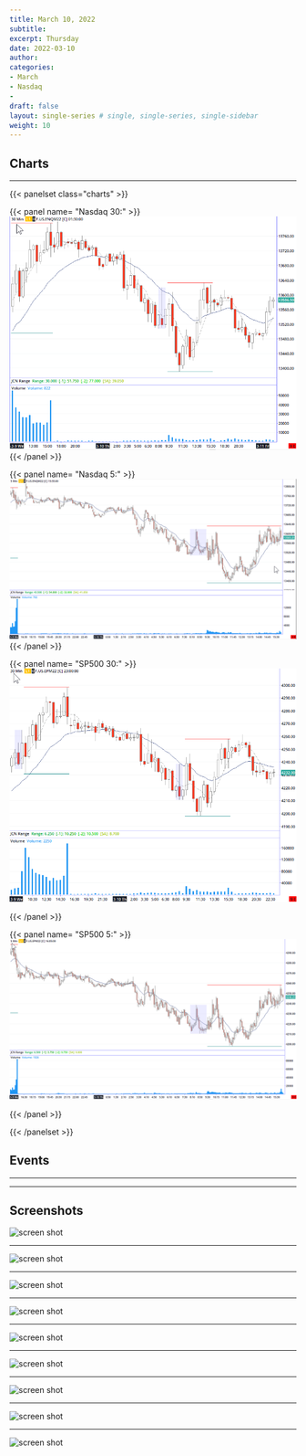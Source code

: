 ```yaml
---
title: March 10, 2022
subtitle: 
excerpt: Thursday
date: 2022-03-10
author: 
categories:
- March
- Nasdaq
- 
draft: false
layout: single-series # single, single-series, single-sidebar
weight: 10
---
```




## Charts
---

{{< panelset class="charts" >}}

{{< panel name= "Nasdaq 30:" >}}
 ![screen shot](20220318_000124.png)
{{< /panel >}}

{{< panel name= "Nasdaq 5:" >}}
 ![screen shot](20220319_000162.png)
{{< /panel >}}

{{< panel name= "SP500 30:" >}}
![screen shot](20220318_000137.png)
 
{{< /panel >}}

{{< panel name= "SP500 5:" >}}
![screen shot](20220318_000149.png)
  
{{< /panel >}}

{{< /panelset >}}


## Events
---



---

## Screenshots



![screen shot](20220309_000071.png)


---



![screen shot](20220309_000072.png)


---



![screen shot](20220309_000073.png)


---



![screen shot](20220309_000074.png)


---



![screen shot](20220309_000075.png)


---



![screen shot](20220309_000076.png)


---



![screen shot](20220309_000077.png)


---



![screen shot](20220309_000078.png)


---



![screen shot](20220309_000079.png)